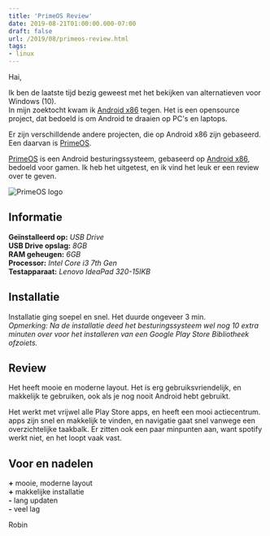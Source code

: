 ```yaml
---
title: 'PrimeOS Review'
date: 2019-08-21T01:00:00.000-07:00
draft: false
url: /2019/08/primeos-review.html
tags: 
- linux
---
```


Hai,

Ik ben de laatste tijd bezig geweest met het bekijken van alternatieven voor Windows (10).  
In mijn zoektocht kwam ik [Android x86](https://www.android-x86.org/) tegen. Het is een opensource project, dat bedoeld is om Android te draaien op PC's en laptops.  
  
Er zijn verschilldende andere projecten, die op Android x86 zijn gebaseerd. Een daarvan is [PrimeOS](http://primeos.in/).  

[PrimeOS](http://primeos.in/) is een Android besturingssysteem, gebaseerd op [Android x86](https://www.android-x86.org/), bedoeld voor gamen. Ik heb het uitgetest, en ik vind het leuk er een review over te geven.

![PrimeOS logo](https://www.primeos.in/wp-content/uploads/2021/10/Untitled.png.webp)

## Informatie

**Geïnstalleerd op:** _USB Drive_  
**USB Drive opslag:** _8GB_  
**RAM geheugen:** _6GB_  
**Processor:** _Intel Core i3 7th Gen_  
**Testapparaat:** _Lenovo IdeaPad 320-15IKB_

## Installatie

Installatie ging soepel en snel. Het duurde ongeveer 3 min.  
_Opmerking: Na de installatie deed het besturingssysteem wel nog 10 extra minuten over voor het installeren van een Google Play Store Bibliotheek ofzoiets._

## Review

Het heeft mooie en moderne layout. Het is erg gebruiksvriendelijk, en makkelijk te gebruiken, ook als je nog nooit Android hebt gebruikt.  

Het werkt met vrijwel alle Play Store apps, en heeft een mooi actiecentrum. apps zijn snel en makkelijk te vinden, en navigatie gaat snel vanwege een overzichtelijke taakbalk. Er zitten ook een paar minpunten aan, want spotify werkt niet, en het loopt vaak vast.

## Voor en nadelen

**+** mooie, moderne layout  
**+** makkelijke installatie  
**\-** lang updaten  
**\-** veel lag

Robin
